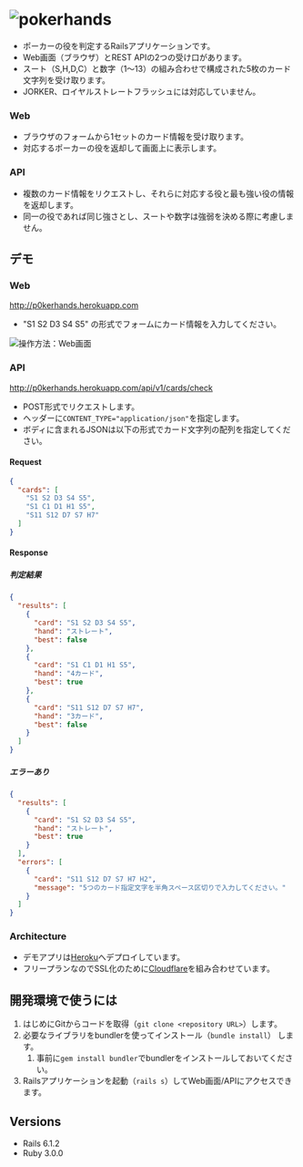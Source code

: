 # ![pokerhands](http://p0kerhands.herokuapp.com/image/logo.png "pokerhands")

- ポーカーの役を判定するRailsアプリケーションです。
- Web画面（ブラウザ）とREST APIの2つの受け口があります。
- スート（S,H,D,C）と数字（1～13）の組み合わせで構成された5枚のカード文字列を受け取ります。
- JORKER、ロイヤルストレートフラッシュには対応していません。

### Web

- ブラウザのフォームから1セットのカード情報を受け取ります。
- 対応するポーカーの役を返却して画面上に表示します。

### API

- 複数のカード情報をリクエストし、それらに対応する役と最も強い役の情報を返却します。
- 同一の役であれば同じ強さとし、スートや数字は強弱を決める際に考慮しません。

## デモ

### Web

http://p0kerhands.herokuapp.com

- "S1 S2 D3 S4 S5" の形式でフォームにカード情報を入力してください。

![操作方法：Web画面](https://i.gyazo.com/b21cc57e96aa5582016d05080710bb06.gif)

### API

http://p0kerhands.herokuapp.com/api/v1/cards/check

- POST形式でリクエストします。
- ヘッダーに`CONTENT_TYPE="application/json"`を指定します。
- ボディに含まれるJSONは以下の形式でカード文字列の配列を指定してください。

#### Request

```JSON
{
  "cards": [
    "S1 S2 D3 S4 S5",
    "S1 C1 D1 H1 S5",
    "S11 S12 D7 S7 H7"
  ]
}
```

#### Response

##### 判定結果

```JSON
{
  "results": [
    {
      "card": "S1 S2 D3 S4 S5",
      "hand": "ストレート",
      "best": false
    },
    {
      "card": "S1 C1 D1 H1 S5",
      "hand": "4カード",
      "best": true
    },
    {
      "card": "S11 S12 D7 S7 H7",
      "hand": "3カード",
      "best": false
    }
  ]
}
```

##### エラーあり

```JSON
{
  "results": [
    {
      "card": "S1 S2 D3 S4 S5",
      "hand": "ストレート",
      "best": true
    }
  ],
  "errors": [
    {
      "card": "S11 S12 D7 S7 H7 H2",
      "message": "5つのカード指定文字を半角スペース区切りで入力してください。"
    }
  ]
}
```

### Architecture

- デモアプリは[Heroku]へデプロイしています。
- フリープランなのでSSL化のために[Cloudflare]を組み合わせています。

## 開発環境で使うには

1. はじめにGitからコードを取得（`git clone <repository URL>`）します。
2. 必要なライブラリをbundlerを使ってインストール（`bundle install`） します。
    1. 事前に`gem install bundler`でbundlerをインストールしておいてください。
3. Railsアプリケーションを起動（`rails s`）してWeb画面/APIにアクセスできます。

## Versions

- Rails 6.1.2
- Ruby 3.0.0

[Heroku]: https://jp.heroku.com/

[Cloudflare]: https://www.cloudflare.com/ja-jp/
